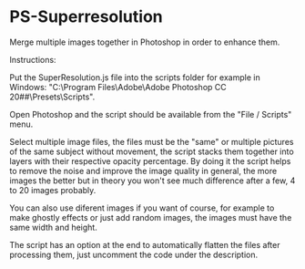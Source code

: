 # PS-Superresolution
Merge multiple images together in Photoshop in order to enhance them.

Instructions:

Put the SuperResolution.js file into the scripts folder for example in Windows: "C:\Program Files\Adobe\Adobe Photoshop CC 20##\Presets\Scripts".

Open Photoshop and the script should be available from the "File / Scripts" menu.

Select multiple image files, the files must be the "same" or multiple pictures of the same subject without movement, the script stacks them together into layers with their respective opacity percentage. By doing it the script helps to remove the noise and improve the image quality in general, the more images the better but in theory you won't see much difference after a few, 4 to 20 images probably.

You can also use diferent images if you want of course, for example to make ghostly effects or just add random images, the images must have the same width and height.

The script has an option at the end to automatically flatten the files after processing them, just uncomment the code under the description.
